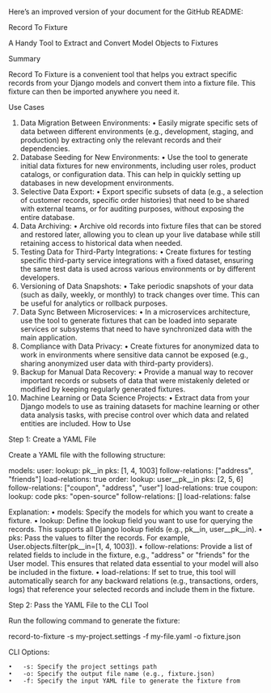 Here’s an improved version of your document for the GitHub README:

Record To Fixture

A Handy Tool to Extract and Convert Model Objects to Fixtures

Summary

Record To Fixture is a convenient tool that helps you extract specific records from your Django models and convert them into a fixture file. This fixture can then be imported anywhere you need it.

Use Cases
1.	Data Migration Between Environments:
	•	Easily migrate specific sets of data between different environments (e.g., development, staging, and production) by extracting only the relevant records and their dependencies.
2.	Database Seeding for New Environments:
	•	Use the tool to generate initial data fixtures for new environments, including user roles, product catalogs, or configuration data. This can help in quickly setting up databases in new development environments.
3.	Selective Data Export:
	•	Export specific subsets of data (e.g., a selection of customer records, specific order histories) that need to be shared with external teams, or for auditing purposes, without exposing the entire database.
4.	Data Archiving:
	•	Archive old records into fixture files that can be stored and restored later, allowing you to clean up your live database while still retaining access to historical data when needed.
5.	Testing Data for Third-Party Integrations:
	•	Create fixtures for testing specific third-party service integrations with a fixed dataset, ensuring the same test data is used across various environments or by different developers.
6.	Versioning of Data Snapshots:
	•	Take periodic snapshots of your data (such as daily, weekly, or monthly) to track changes over time. This can be useful for analytics or rollback purposes.
7.	Data Sync Between Microservices:
	•	In a microservices architecture, use the tool to generate fixtures that can be loaded into separate services or subsystems that need to have synchronized data with the main application.
8.	Compliance with Data Privacy:
	•	Create fixtures for anonymized data to work in environments where sensitive data cannot be exposed (e.g., sharing anonymized user data with third-party providers).
9.	Backup for Manual Data Recovery:
	•	Provide a manual way to recover important records or subsets of data that were mistakenly deleted or modified by keeping regularly generated fixtures.
10.	Machine Learning or Data Science Projects:
	•	Extract data from your Django models to use as training datasets for machine learning or other data analysis tasks, with precise control over which data and related entities are included.
How to Use

Step 1: Create a YAML File

Create a YAML file with the following structure:

models:
  user:
    lookup: pk__in
    pks: [1, 4, 1003]
    follow-relations: ["address", "friends"]
    load-relations: true
  order:
    lookup: user__pk__in
    pks: [2, 5, 6]
    follow-relations: ["coupon", "address", "user"]
    load-relations: true
  coupon:
    lookup: code
    pks: "open-source"
    follow-relations: []
    load-relations: false

Explanation:
	•	models: Specify the models for which you want to create a fixture.
	•	lookup: Define the lookup field you want to use for querying the records. This supports all Django lookup fields (e.g., pk__in, user__pk__in).
	•	pks: Pass the values to filter the records. For example, User.objects.filter(pk__in=[1, 4, 1003]).
	•	follow-relations: Provide a list of related fields to include in the fixture, e.g., "address" or "friends" for the User model. This ensures that related data essential to your model will also be included in the fixture.
	•	load-relations: If set to true, this tool will automatically search for any backward relations (e.g., transactions, orders, logs) that reference your selected records and include them in the fixture.

Step 2: Pass the YAML File to the CLI Tool

Run the following command to generate the fixture:

record-to-fixture -s my-project.settings -f my-file.yaml -o fixture.json

CLI Options:

	•	-s: Specify the project settings path
	•	-o: Specify the output file name (e.g., fixture.json)
	•	-f: Specify the input YAML file to generate the fixture from

